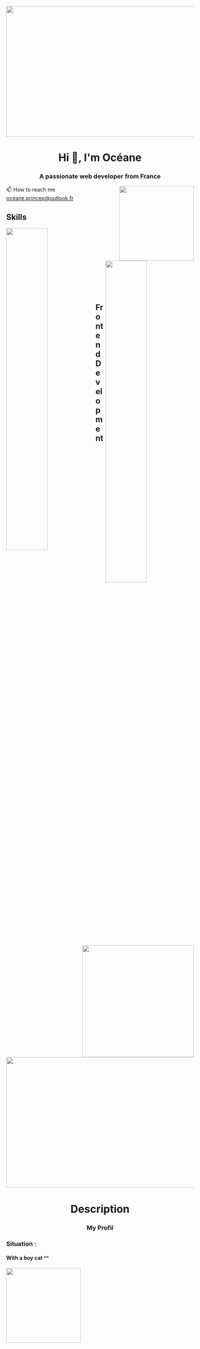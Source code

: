 <p><img align="center" src="https://user-images.githubusercontent.com/94532496/154983743-c94872c2-bb23-4a99-8c9a-72b3f8ff70d5.jpg" width="1000" height="350" /></p>

<h1 align="center">Hi 👋, I'm Océane</h1>
<h3 align="center">A passionate web developer from France</h3>
 <p><img align="right" src="https://user-images.githubusercontent.com/94532496/154983573-00a2f252-93aa-49aa-9e3a-064129b92f88.gif" width="200" height="200" /></p>
  
📫 How to reach me oceane.princep@outlook.fr
  
<h2 align="left">Skills </h2>

<img align="left" width="47%" src="https://github-readme-stats.vercel.app/api/top-langs/?username=oce-prcp&layout=compact" />
<img align="right" width="47%" src="https://github-readme-stats.vercel.app/api?username=oce-prcp&show_icons=true&theme=radical" />

<br></br>
<br></br>
<br></br>
<br></br>
<br></br>


<h2 align="left">Frontend Development </h2>



<p><img align="right" src="https://user-images.githubusercontent.com/94532496/154981087-3f7a680b-7094-495a-b3dc-f252636213db.gif" width="300" height"300" /></p>

<p><img align="center" src="https://user-images.githubusercontent.com/94532496/154983743-c94872c2-bb23-4a99-8c9a-72b3f8ff70d5.jpg" width="1000" height="350" /></p>

<h1 align="center">Description</h1>
<h3 align="center">My Profil</h3>

<h3 align="left">Situation :</h3>
<h4 align="left">With a boy cat ^^</h4>
<p><img align="left" src="[https://user-images.githubusercontent.com/94532496/154979135-69057351-8fb2-4868-b64d-4293d7907abf.gif](https://media.discordapp.net/attachments/1014285802873835601/1064508604843036672/Sans_titre_6.png)" width="200" height="200" /></p>

